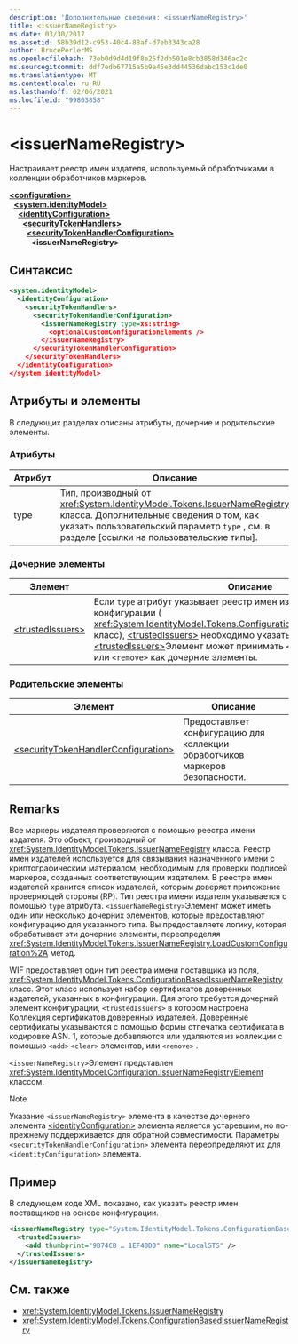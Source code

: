 ```yaml
---
description: 'Дополнительные сведения: <issuerNameRegistry>'
title: <issuerNameRegistry>
ms.date: 03/30/2017
ms.assetid: 58b39d12-c953-40c4-88af-d7eb3343ca28
author: BrucePerlerMS
ms.openlocfilehash: 73eb0d9d4d19f8e25f2db501e8cb3858d346ac2c
ms.sourcegitcommit: ddf7edb67715a5b9a45e3dd44536dabc153c1de0
ms.translationtype: MT
ms.contentlocale: ru-RU
ms.lasthandoff: 02/06/2021
ms.locfileid: "99803858"
---
```

# \<issuerNameRegistry>

Настраивает реестр имен издателя, используемый обработчиками в коллекции обработчиков маркеров.  
  
[**\<configuration>**](../configuration-element.md)\
&nbsp;&nbsp;[**\<system.identityModel>**](system-identitymodel.md)\
&nbsp;&nbsp;&nbsp;&nbsp;[**\<identityConfiguration>**](identityconfiguration.md)\
&nbsp;&nbsp;&nbsp;&nbsp;&nbsp;&nbsp;[**\<securityTokenHandlers>**](securitytokenhandlers.md)\
&nbsp;&nbsp;&nbsp;&nbsp;&nbsp;&nbsp;&nbsp;&nbsp;[**\<securityTokenHandlerConfiguration>**](securitytokenhandlerconfiguration.md)\
&nbsp;&nbsp;&nbsp;&nbsp;&nbsp;&nbsp;&nbsp;&nbsp;&nbsp;&nbsp;**\<issuerNameRegistry>**  
  
## <a name="syntax"></a>Синтаксис  
  
```xml  
<system.identityModel>  
  <identityConfiguration>  
    <securityTokenHandlers>  
      <securityTokenHandlerConfiguration>  
        <issuerNameRegistry type=xs:string>  
          <optionalCustomConfigurationElements />  
        </issuerNameRegistry>  
      </securityTokenHandlerConfiguration>  
    </securityTokenHandlers>  
  </identityConfiguration>  
</system.identityModel>  
```  
  
## <a name="attributes-and-elements"></a>Атрибуты и элементы  

 В следующих разделах описаны атрибуты, дочерние и родительские элементы.  
  
### <a name="attributes"></a>Атрибуты  
  
|Атрибут|Описание|  
|---------------|-----------------|  
|type|Тип, производный от <xref:System.IdentityModel.Tokens.IssuerNameRegistry> класса. Дополнительные сведения о том, как указать пользовательский параметр `type` , см. в разделе [ссылки на пользовательские типы].|  
  
### <a name="child-elements"></a>Дочерние элементы  
  
|Элемент|Описание|  
|-------------|-----------------|  
|[\<trustedIssuers>](trustedissuers.md)|Если `type` атрибут указывает реестр имен издателя на основе конфигурации ( <xref:System.IdentityModel.Tokens.ConfigurationBasedIssuerNameRegistry> класс), [\<trustedIssuers>](trustedissuers.md) необходимо указать элемент. [\<trustedIssuers>](trustedissuers.md)Элемент может принимать `<add>` элементы, `<clear>` или `<remove>` как дочерние элементы.|  
  
### <a name="parent-elements"></a>Родительские элементы  
  
|Элемент|Описание|  
|-------------|-----------------|  
|[\<securityTokenHandlerConfiguration>](securitytokenhandlerconfiguration.md)|Предоставляет конфигурацию для коллекции обработчиков маркеров безопасности.|  
  
## <a name="remarks"></a>Remarks  

 Все маркеры издателя проверяются с помощью реестра имени издателя. Это объект, производный от <xref:System.IdentityModel.Tokens.IssuerNameRegistry> класса. Реестр имен издателей используется для связывания назначенного имени с криптографическим материалом, необходимым для проверки подписей маркеров, созданных соответствующим издателем. В реестре имен издателей хранится список издателей, которым доверяет приложение проверяющей стороны (RP). Тип реестра имени издателя указывается с помощью `type` атрибута. `<issuerNameRegistry>`Элемент может иметь один или несколько дочерних элементов, которые предоставляют конфигурацию для указанного типа. Вы предоставляете логику, которая обрабатывает эти дочерние элементы, переопределяя <xref:System.IdentityModel.Tokens.IssuerNameRegistry.LoadCustomConfiguration%2A> метод.  
  
 WIF предоставляет один тип реестра имени поставщика из поля, <xref:System.IdentityModel.Tokens.ConfigurationBasedIssuerNameRegistry> класс. Этот класс использует набор сертификатов доверенных издателей, указанных в конфигурации. Для этого требуется дочерний элемент конфигурации, `<trustedIssuers>` в котором настроена Коллекция сертификатов доверенных издателей. Доверенные сертификаты указываются с помощью формы отпечатка сертификата в кодировке ASN. 1, которые добавляются или удаляются из коллекции с помощью `<add>` `<clear>` элементов, или `<remove>` .  
  
 `<issuerNameRegistry>`Элемент представлен <xref:System.IdentityModel.Configuration.IssuerNameRegistryElement> классом.  
  
> [!NOTE]
> Указание `<issuerNameRegistry>` элемента в качестве дочернего элемента [\<identityConfiguration>](identityconfiguration.md) элемента является устаревшим, но по-прежнему поддерживается для обратной совместимости. Параметры `<securityTokenHandlerConfiguration>` элемента переопределяют их для `<identityConfiguration>` элемента.  
  
## <a name="example"></a>Пример  

 В следующем коде XML показано, как указать реестр имен поставщиков на основе конфигурации.  
  
```xml  
<issuerNameRegistry type="System.IdentityModel.Tokens.ConfigurationBasedIssuerNameRegistry, System.IdentityModel, Version=4.0.0.0, Culture=neutral, PublicKeyToken=b77a5c561934e089">  
  <trustedIssuers>  
    <add thumbprint="9B74CB … 1EF40D0" name="LocalSTS" />  
  </trustedIssuers>  
</issuerNameRegistry>  
```  
  
## <a name="see-also"></a>См. также

- <xref:System.IdentityModel.Tokens.IssuerNameRegistry>
- <xref:System.IdentityModel.Tokens.ConfigurationBasedIssuerNameRegistry>
